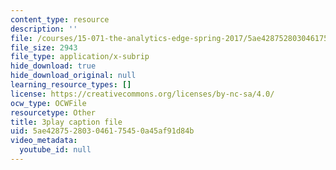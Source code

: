 ```yaml
---
content_type: resource
description: ''
file: /courses/15-071-the-analytics-edge-spring-2017/5ae428752803046175450a45af91d84b_m0Yce2rtZJ8.srt
file_size: 2943
file_type: application/x-subrip
hide_download: true
hide_download_original: null
learning_resource_types: []
license: https://creativecommons.org/licenses/by-nc-sa/4.0/
ocw_type: OCWFile
resourcetype: Other
title: 3play caption file
uid: 5ae42875-2803-0461-7545-0a45af91d84b
video_metadata:
  youtube_id: null
---
```

